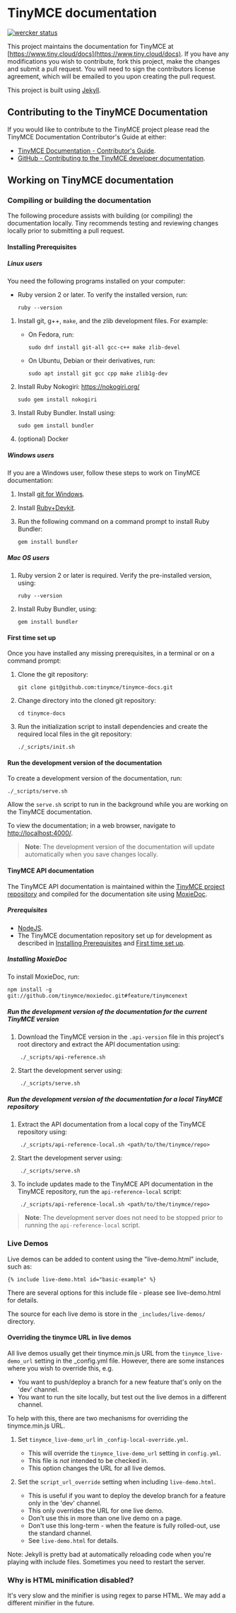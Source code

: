 # TinyMCE documentation

[![wercker status](https://app.wercker.com/status/4d4c743635332430f9d25acae1be5218/s/master "wercker status")](https://app.wercker.com/project/bykey/4d4c743635332430f9d25acae1be5218)

This project maintains the documentation for TinyMCE at
[https://www.tiny.cloud/docs](https://www.tiny.cloud/docs). If you have any
modifications you wish to contribute, fork this project, make the changes
and submit a pull request. You will need to sign the contributors license
agreement, which will be emailed to you upon creating the pull request.

This project is built using [Jekyll](https://jekyllrb.com/).

## Contributing to the TinyMCE Documentation

If you would like to contribute to the TinyMCE project please read the TinyMCE Documentation Contributor's Guide at either:

- [TinyMCE Documentation - Contributor's Guide](https://www.tiny.cloud/docs/configure/contributing-docs/).
- [GitHub - Contributing to the TinyMCE developer documentation](https://github.com/tinymce/tinymce-docs/blob/develop/CONTRIBUTING.md#contributing-to-the-tinymce-developer-documentation).

## Working on TinyMCE documentation

### Compiling or building the documentation

The following procedure assists with building (or compiling) the documentation locally. Tiny recommends testing and reviewing changes locally prior to submitting a pull request.

#### Installing Prerequisites

##### Linux users

You need the following programs installed on your computer:

- Ruby version 2 or later. To verify the installed version, run:
  ```
  ruby --version
  ```

1. Install git, g++, `make`, and the zlib development files. For example:
    - On Fedora, run:

      ```
      sudo dnf install git-all gcc-c++ make zlib-devel
      ```
    - On Ubuntu, Debian or their derivatives, run:
      ```
      sudo apt install git gcc cpp make zlib1g-dev
      ```

2. Install Ruby Nokogiri: https://nokogiri.org/
    ```
    sudo gem install nokogiri
    ```

3. Install Ruby Bundler. Install using:
    ```
    sudo gem install bundler
    ```

4. (optional) Docker

##### Windows users

If you are a Windows user, follow these steps to work on TinyMCE documentation:

1. Install [git for Windows](https://gitforwindows.org/).

2. Install [Ruby+Devkit](https://rubyinstaller.org/downloads/).

3. Run the following command on a command prompt to install Ruby Bundler:
    ```
    gem install bundler
    ```

##### Mac OS users

1. Ruby version 2 or later is required. Verify the pre-installed version, using:
    ```
    ruby --version
    ```

2. Install Ruby Bundler, using:
    ```
    gem install bundler
    ```

#### First time set up

Once you have installed any missing prerequisites, in a terminal or on a command prompt:

1. Clone the git repository:
    ```
    git clone git@github.com:tinymce/tinymce-docs.git
    ```

2. Change directory into the cloned git repository:
    ```
    cd tinymce-docs
    ```

3. Run the initialization script to install dependencies and create the required local files in the git repository:
    ```
    ./_scripts/init.sh
    ```

#### Run the development version of the documentation

To create a development version of the documentation, run:

```
./_scripts/serve.sh
```

Allow the `serve.sh` script to run in the background while you are working on the TinyMCE documentation.

To view the documentation; in a web browser, navigate to [http://localhost:4000/](http://localhost:4000/).

> **Note**: The development version of the documentation will update automatically when you save changes locally.

#### TinyMCE API documentation

The TinyMCE API documentation is maintained within the [TinyMCE project repository](https://github.com/tinymce/tinymce) and compiled for the documentation site using [MoxieDoc](https://github.com/tinymce/moxiedoc).

##### Prerequisites

- [NodeJS](https://nodejs.org/en/).
- The TinyMCE documentation repository set up for development as described in [Installing Prerequisites](#installing-prerequisites) and [First time set up](#first-time-set-up).

##### Installing MoxieDoc

To install MoxieDoc, run:

```
npm install -g git://github.com/tinymce/moxiedoc.git#feature/tinymcenext
```

##### Run the development version of the documentation for the current TinyMCE version

1. Download the TinyMCE version in the `.api-version` file in this project's root directory and extract the API documentation using:
```
    ./_scripts/api-reference.sh
```

2. Start the development server using:
```
    ./_scripts/serve.sh
```

##### Run the development version of the documentation for a local TinyMCE repository

1. Extract the API documentation from a local copy of the TinyMCE repository using:
```
    ./_scripts/api-reference-local.sh <path/to/the/tinymce/repo>
```
2. Start the development server using:
```
    ./_scripts/serve.sh
```
3. To include updates made to the TinyMCE API documentation in the TinyMCE repository, run the `api-reference-local` script:
```
    ./_scripts/api-reference-local.sh <path/to/the/tinymce/repo>
```

>**Note**: The development server does not need to be stopped prior to running the `api-reference-local` script.

### Live Demos

Live demos can be added to content using the "live-demo.html" include, such as:

```
{% include live-demo.html id="basic-example" %}
```

There are several options for this include file - please see live-demo.html for details.

The source for each live demo is store in the `_includes/live-demos/` directory.

#### Overriding the tinymce URL in live demos

All live demos usually get their tinymce.min.js URL from the `tinymce_live-demo_url` setting in the _config.yml file.
However, there are some instances where you wish to override this, e.g.

 - You want to push/deploy a branch for a new feature that's only on the 'dev' channel.
 - You want to run the site locally, but test out the live demos in a different channel.

To help with this, there are two mechanisms for overriding the tinymce.min.js URL.

 1. Set `tinymce_live-demo_url` in `_config-local-override.yml`.
    - This will override the `tinymce_live-demo_url` setting in `config.yml`.
    - This file is *not* intended to be checked in.
    - This option changes the URL for all live demos.

 2. Set the `script_url_override` setting when including `live-demo.html`.
    - This is useful if you want to deploy the develop branch for a feature only in the 'dev' channel.
    - This only overrides the URL for one live demo.
    - Don't use this in more than one live demo on a page.
    - Don't use this long-term - when the feature is fully rolled-out, use the standard channel.
    - See `live-demo.html` for details.

Note: Jekyll is pretty bad at automatically reloading code when you're playing with include files.
Sometimes you need to restart the server.

### Why is HTML minification disabled?

It's very slow and the minifier is using regex to parse HTML. We may add a different minifier in the future.
